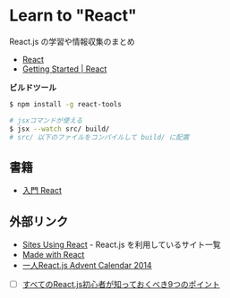 # Learn to "React"
React.js の学習や情報収集のまとめ

- [React](https://facebook.github.io/react/)
- [Getting Started | React](https://facebook.github.io/react/docs/getting-started.html)

__ビルドツール__

```sh
$ npm install -g react-tools

# jsxコマンドが使える
$ jsx --watch src/ build/
# src/ 以下のファイルをコンパイルして build/ に配置
```

## 書籍
- [入門 React](https://github.com/stage-clear/Learning-javascript/tree/master/Books/978-4-87311-719-5/README.md)

## 外部リンク
- [Sites Using React](https://github.com/facebook/react/wiki/Sites-Using-React) - React.js を利用しているサイト一覧
- [Made with React](http://madewithreact.com/)
- [一人React.js Advent Calendar 2014](http://qiita.com/advent-calendar/2014/reactjs)
- [ ] [すべてのReact.js初心者が知っておくべき9つのポイント](http://qiita.com/ossan-engineer/items/3622e57ceb70c7f12295)
